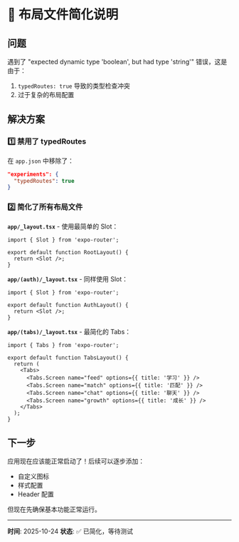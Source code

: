 # 🔧 布局文件简化说明

## 问题
遇到了 "expected dynamic type 'boolean', but had type 'string'" 错误，这是由于：
1. `typedRoutes: true` 导致的类型检查冲突
2. 过于复杂的布局配置

## 解决方案

### 1️⃣ 禁用了 typedRoutes
在 `app.json` 中移除了：
```json
"experiments": {
  "typedRoutes": true
}
```

### 2️⃣ 简化了所有布局文件

**`app/_layout.tsx`** - 使用最简单的 Slot：
```tsx
import { Slot } from 'expo-router';

export default function RootLayout() {
  return <Slot />;
}
```

**`app/(auth)/_layout.tsx`** - 同样使用 Slot：
```tsx
import { Slot } from 'expo-router';

export default function AuthLayout() {
  return <Slot />;
}
```

**`app/(tabs)/_layout.tsx`** - 最简化的 Tabs：
```tsx
import { Tabs } from 'expo-router';

export default function TabsLayout() {
  return (
    <Tabs>
      <Tabs.Screen name="feed" options={{ title: '学习' }} />
      <Tabs.Screen name="match" options={{ title: '匹配' }} />
      <Tabs.Screen name="chat" options={{ title: '聊天' }} />
      <Tabs.Screen name="growth" options={{ title: '成长' }} />
    </Tabs>
  );
}
```

## 下一步

应用现在应该能正常启动了！后续可以逐步添加：
- 自定义图标
- 样式配置
- Header 配置

但现在先确保基本功能正常运行。

---
**时间**: 2025-10-24
**状态**: ✅ 已简化，等待测试


